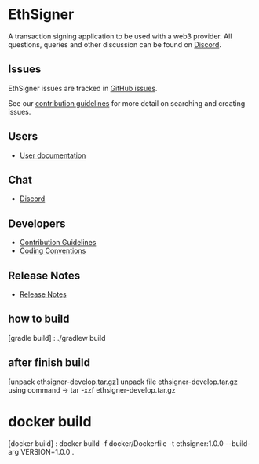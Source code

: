 # EthSigner

A transaction signing application to be used with a web3 provider. All questions, queries and other discussion can be found on [Discord].

## Issues

EthSigner issues are tracked in [GitHub issues].

See our [contribution guidelines](CONTRIBUTING.md) for more detail on searching and creating issues.

## Users

- [User documentation](https://docs.ethsigner.consensys.net/)

## Chat

- [Discord]

## Developers

- [Contribution Guidelines](CONTRIBUTING.md)
- [Coding Conventions](CODING-CONVENTIONS.md)

## Release Notes

- [Release Notes](CHANGELOG.md)

[discord]: https://discord.gg/jCk2XuYtrp
[github issues]: https://github.com/ConsenSys/ethsigner/issues

## how to build

[gradle build] : ./gradlew build

## after finish build

[unpack ethsigner-develop.tar.gz] unpack file ethsigner-develop.tar.gz using command -> tar -xzf ethsigner-develop.tar.gz

# docker build

[docker build] : docker build -f docker/Dockerfile -t ethsigner:1.0.0 --build-arg VERSION=1.0.0 .
